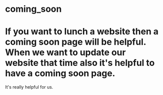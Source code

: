 # coming_soon
# If you want to lunch a website then a coming soon page will be helpful. When we want to update our website that time also it's helpful to have a coming soon page. 
It's really helpful for us.